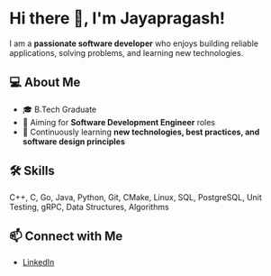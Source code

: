 # Hi there 👋, I'm Jayapragash!

I am a **passionate software developer** who enjoys building reliable applications, solving problems, and learning new technologies.


## 💻 About Me
- 🎓 B.Tech Graduate  
- 🚀 Aiming for **Software Development Engineer** roles  
- 🌱 Continuously learning **new technologies, best practices, and software design principles**  

## 🛠️ Skills
C++, C, Go, Java, Python, Git, CMake, Linux, SQL, PostgreSQL, Unit Testing, gRPC, Data Structures, Algorithms  

## 📫 Connect with Me
- [LinkedIn](https://www.linkedin.com/in/jayapragash-r-142b54249)  

